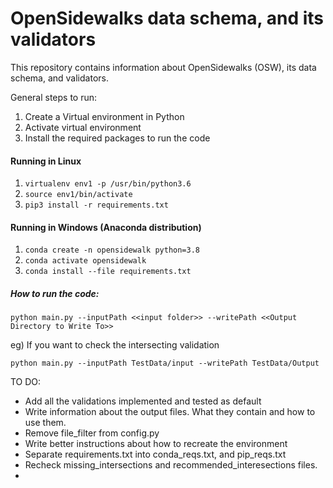 # OpenSidewalks data schema, and its validators
This repository contains information about OpenSidewalks (OSW), its data schema, and validators.  

General steps to run:
1. Create a Virtual environment in Python
2. Activate virtual environment
3. Install the required packages to run the code

#### Running in Linux
1. `virtualenv env1 -p /usr/bin/python3.6`
2.  `source env1/bin/activate`
3. `pip3 install -r requirements.txt`

#### Running in Windows (Anaconda distribution)
1. `conda create -n opensidewalk python=3.8`
2. `conda activate opensidewalk`
3. `conda install --file requirements.txt`

##### How to run the code:

    python main.py --inputPath <<input folder>> --writePath <<Output Directory to Write To>>

eg) If you want to check the intersecting validation



    python main.py --inputPath TestData/input --writePath TestData/Output

TO DO:
- Add all the validations implemented and tested as default
- Write information about the output files. What they contain and how to use them.
- Remove file_filter from config.py
- Write better instructions about how to recreate the environment
- Separate requirements.txt into conda_reqs.txt, and pip_reqs.txt
- Recheck missing_intersections and recommended_interesections files.
- 